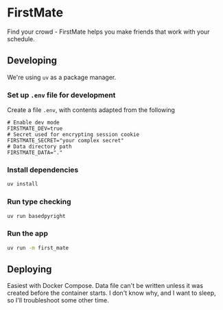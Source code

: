 # FirstMate

Find your crowd - FirstMate helps you make friends that work with your schedule.

## Developing

We're using `uv` as a package manager.

### Set up `.env` file for development

Create a file `.env`, with contents adapted from the following

```shell
# Enable dev mode
FIRSTMATE_DEV=true
# Secret used for encrypting session cookie
FIRSTMATE_SECRET="your complex secret"
# Data directory path
FIRSTMATE_DATA="."
```

### Install dependencies

```sh
uv install
```

### Run type checking

```sh
uv run basedpyright
```

### Run the app

```sh
uv run -m first_mate
```

## Deploying

Easiest with Docker Compose. Data file can't be written unless it was created
before the container starts. I don't know why, and I want to sleep, so I'll
troubleshoot some other time.
